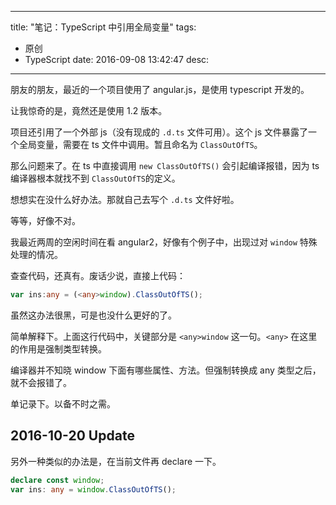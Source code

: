 ---
title: "笔记：TypeScript 中引用全局变量"
tags:
  - 原创
  - TypeScript
date: 2016-09-08 13:42:47
desc: 
----

朋友的朋友，最近的一个项目使用了 angular.js，是使用 typescript 开发的。

让我惊奇的是，竟然还是使用 1.2 版本。

项目还引用了一个外部 js（没有现成的 `.d.ts` 文件可用）。这个 js 文件暴露了一个全局变量，需要在 ts 文件中调用。暂且命名为 `ClassOutOfTS`。

那么问题来了。在 ts 中直接调用 `new ClassOutOfTS()` 会引起编译报错，因为 ts 编译器根本就找不到 `ClassOutOfTS`的定义。

想想实在没什么好办法。那就自己去写个 `.d.ts` 文件好啦。

等等，好像不对。

我最近两周的空闲时间在看 angular2，好像有个例子中，出现过对 `window` 特殊处理的情况。

查查代码，还真有。废话少说，直接上代码：


```typescript
var ins:any = (<any>window).ClassOutOfTS();

```

虽然这办法很黑，可是也没什么更好的了。

简单解释下。上面这行代码中，关键部分是 `<any>window` 这一句。`<any>` 在这里的作用是强制类型转换。

编译器并不知晓 window 下面有哪些属性、方法。但强制转换成 any 类型之后，就不会报错了。

单记录下。以备不时之需。

## 2016-10-20 Update

另外一种类似的办法是，在当前文件再 declare 一下。

```typescript
declare const window;
var ins: any = window.ClassOutOfTS();
```

